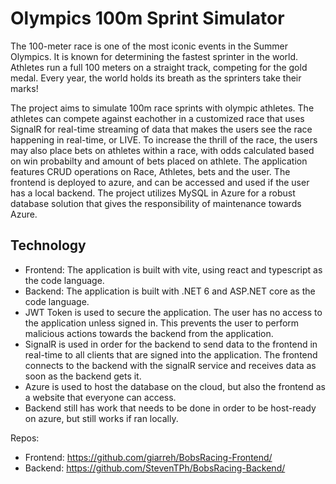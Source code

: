 # Olympics 100m Sprint Simulator

The 100-meter race is one of the most iconic events in the Summer Olympics. It is known for determining the fastest sprinter in the world. Athletes run a full 100 meters on a straight track, competing for the gold medal. Every year, the world holds its breath as the sprinters take their marks!

The project aims to simulate 100m race sprints with olympic athletes. The athletes can compete against eachother in a customized race that uses SignalR for real-time streaming of data that makes the users see the race happening in real-time, or LIVE. To increase the thrill of the race, the users may also place bets on athletes within a race, with odds calculated based on win probabilty and amount of bets placed on athlete.
The application features CRUD operations on Race, Athletes, bets and the user. The frontend is deployed to azure, and can be accessed and used if the user has a local backend. The project utilizes MySQL in Azure for a robust database solution that gives the responsibility of maintenance towards Azure. 



## Technology

- Frontend: The application is built with vite, using react and typescript as the code language.
- Backend: The application is built with .NET 6 and ASP.NET core as the code language.
- JWT Token is used to secure the application. The user has no access to the application unless signed in. This prevents the user to perform malicious actions towards the backend from the application. 
- SignalR is used in order for the backend to send data to the frontend in real-time to all clients that are signed into the application. The frontend connects to the backend with the signalR service and receives data as soon as the backend gets it.
- Azure is used to host the database on the cloud, but also the frontend as a website that everyone can access.
- Backend still has work that needs to be done in order to be host-ready on azure, but still works if ran locally. 

Repos:
- Frontend: https://github.com/giarreh/BobsRacing-Frontend/
- Backend: https://github.com/StevenTPh/BobsRacing-Backend/
